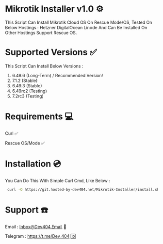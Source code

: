
# Mikrotik Installer v1.0 ⚙️
This Script Can Install Mikrotik Cloud OS On Rescue Mode/OS, Tested On Below Hostings :
Hetzner
DigitalOcean
Linode 
And Can Be Installed On Other Hostings Support Rescue OS.
# Supported Versions ✅
This Script Can Install Below Versions : 
1) 6.48.6 (Long-Term) / Recommended Version!
2) 7.1.2 (Stable)
3) 6.49.3 (Stable)
4) 6.49rc2 (Testing)
5) 7.2rc3 (Testing)
# Requirements 💻
Curl ✅

Rescue OS/Mode ✅
# Installation 💿

You Can Do This With Simple Curl Cmd, Like Below :
```bash
 curl -O https://git.hosted-by-dev404.net/Mikrotik-Installer/install.sh && chmod 777 install.sh && ./install.sh
```

# Support ☎️
Email : Inbox@Dev404.Email 📧

Telegram : https://t.me/Dev_404 🆔


